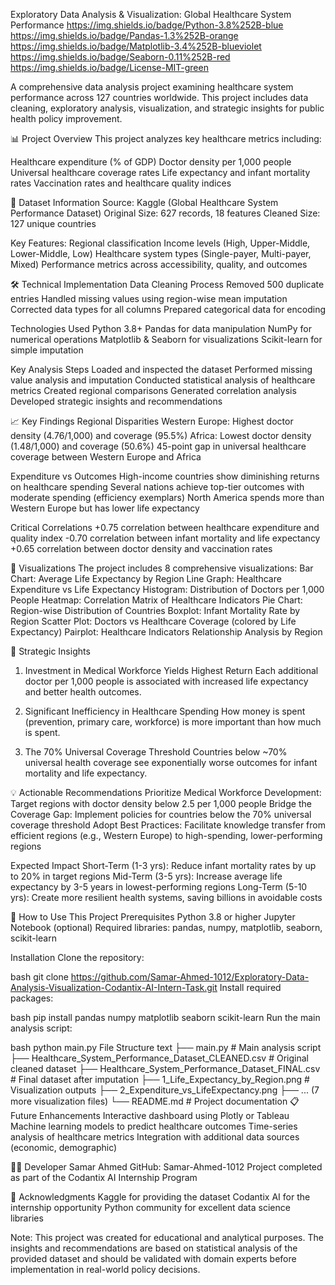 Exploratory Data Analysis & Visualization: Global Healthcare System Performance
https://img.shields.io/badge/Python-3.8%252B-blue
https://img.shields.io/badge/Pandas-1.3%252B-orange
https://img.shields.io/badge/Matplotlib-3.4%252B-blueviolet
https://img.shields.io/badge/Seaborn-0.11%252B-red
https://img.shields.io/badge/License-MIT-green

A comprehensive data analysis project examining healthcare system performance across 127 countries worldwide. This project includes data cleaning, exploratory analysis, visualization, and strategic insights for public health policy improvement.

📊 Project Overview
This project analyzes key healthcare metrics including:

Healthcare expenditure (% of GDP)
Doctor density per 1,000 people
Universal healthcare coverage rates
Life expectancy and infant mortality rates
Vaccination rates and healthcare quality indices

📁 Dataset Information
Source: Kaggle (Global Healthcare System Performance Dataset)
Original Size: 627 records, 18 features
Cleaned Size: 127 unique countries

Key Features:
Regional classification
Income levels (High, Upper-Middle, Lower-Middle, Low)
Healthcare system types (Single-payer, Multi-payer, Mixed)
Performance metrics across accessibility, quality, and outcomes

🛠️ Technical Implementation
Data Cleaning Process
Removed 500 duplicate entries
Handled missing values using region-wise mean imputation
Corrected data types for all columns
Prepared categorical data for encoding

Technologies Used
Python 3.8+
Pandas for data manipulation
NumPy for numerical operations
Matplotlib & Seaborn for visualizations
Scikit-learn for simple imputation

Key Analysis Steps
Loaded and inspected the dataset
Performed missing value analysis and imputation
Conducted statistical analysis of healthcare metrics
Created regional comparisons
Generated correlation analysis
Developed strategic insights and recommendations

📈 Key Findings
Regional Disparities
Western Europe: Highest doctor density (4.76/1,000) and coverage (95.5%)
Africa: Lowest doctor density (1.48/1,000) and coverage (50.6%)
45-point gap in universal healthcare coverage between Western Europe and Africa

Expenditure vs Outcomes
High-income countries show diminishing returns on healthcare spending
Several nations achieve top-tier outcomes with moderate spending (efficiency exemplars)
North America spends more than Western Europe but has lower life expectancy

Critical Correlations
+0.75 correlation between healthcare expenditure and quality index
-0.70 correlation between infant mortality and life expectancy
+0.65 correlation between doctor density and vaccination rates

📸 Visualizations
The project includes 8 comprehensive visualizations:
Bar Chart: Average Life Expectancy by Region
Line Graph: Healthcare Expenditure vs Life Expectancy
Histogram: Distribution of Doctors per 1,000 People
Heatmap: Correlation Matrix of Healthcare Indicators
Pie Chart: Region-wise Distribution of Countries
Boxplot: Infant Mortality Rate by Region
Scatter Plot: Doctors vs Healthcare Coverage (colored by Life Expectancy)
Pairplot: Healthcare Indicators Relationship Analysis by Region

🎯 Strategic Insights
1. Investment in Medical Workforce Yields Highest Return
Each additional doctor per 1,000 people is associated with increased life expectancy and better health outcomes.

2. Significant Inefficiency in Healthcare Spending
How money is spent (prevention, primary care, workforce) is more important than how much is spent.

3. The 70% Universal Coverage Threshold
Countries below ~70% universal health coverage see exponentially worse outcomes for infant mortality and life expectancy.

💡 Actionable Recommendations
Prioritize Medical Workforce Development: Target regions with doctor density below 2.5 per 1,000 people
Bridge the Coverage Gap: Implement policies for countries below the 70% universal coverage threshold
Adopt Best Practices: Facilitate knowledge transfer from efficient regions (e.g., Western Europe) to high-spending, lower-performing regions

Expected Impact
Short-Term (1-3 yrs): Reduce infant mortality rates by up to 20% in target regions
Mid-Term (3-5 yrs): Increase average life expectancy by 3-5 years in lowest-performing regions
Long-Term (5-10 yrs): Create more resilient health systems, saving billions in avoidable costs

🚀 How to Use This Project
Prerequisites
Python 3.8 or higher
Jupyter Notebook (optional)
Required libraries: pandas, numpy, matplotlib, seaborn, scikit-learn

Installation
Clone the repository:

bash
git clone https://github.com/Samar-Ahmed-1012/Exploratory-Data-Analysis-Visualization-Codantix-AI-Intern-Task.git
Install required packages:

bash
pip install pandas numpy matplotlib seaborn scikit-learn
Run the main analysis script:

bash
python main.py
File Structure
text
├── main.py                     # Main analysis script
├── Healthcare_System_Performance_Dataset_CLEANED.csv      # Original cleaned dataset
├── Healthcare_System_Performance_Dataset_FINAL.csv        # Final dataset after imputation
├── 1_Life_Expectancy_by_Region.png                       # Visualization outputs
├── 2_Expenditure_vs_LifeExpectancy.png
├── ... (7 more visualization files)
└── README.md                   # Project documentation
📋 Future Enhancements
Interactive dashboard using Plotly or Tableau
Machine learning models to predict healthcare outcomes
Time-series analysis of healthcare metrics
Integration with additional data sources (economic, demographic)

👨‍💻 Developer
Samar Ahmed
GitHub: Samar-Ahmed-1012
Project completed as part of the Codantix AI Internship Program


🙏 Acknowledgments
Kaggle for providing the dataset
Codantix AI for the internship opportunity
Python community for excellent data science libraries

Note: This project was created for educational and analytical purposes. The insights and recommendations are based on statistical analysis of the provided dataset and should be validated with domain experts before implementation in real-world policy decisions.
